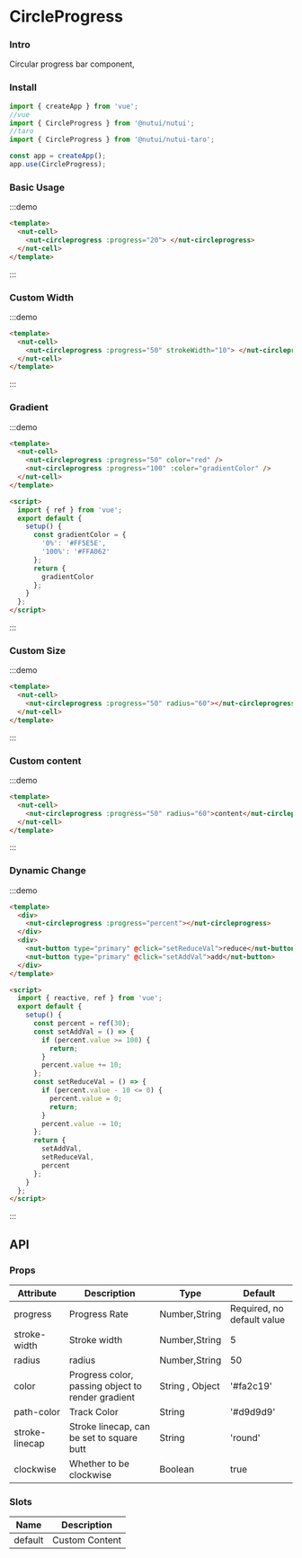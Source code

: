 # CircleProgress

### Intro

Circular progress bar component,

### Install

```javascript
import { createApp } from 'vue';
//vue
import { CircleProgress } from '@nutui/nutui';
//taro
import { CircleProgress } from '@nutui/nutui-taro';

const app = createApp();
app.use(CircleProgress);
```

### Basic Usage

:::demo

```html
<template>
  <nut-cell>
    <nut-circleprogress :progress="20"> </nut-circleprogress>
  </nut-cell>
</template>
```

:::

### Custom Width

:::demo

```html
<template>
  <nut-cell>
    <nut-circleprogress :progress="50" strokeWidth="10"> </nut-circleprogress>
  </nut-cell>
</template>
```

:::

### Gradient

:::demo

```html
<template>
  <nut-cell>
    <nut-circleprogress :progress="50" color="red" />
    <nut-circleprogress :progress="100" :color="gradientColor" />
  </nut-cell>
</template>

<script>
  import { ref } from 'vue';
  export default {
    setup() {
      const gradientColor = {
        '0%': '#FF5E5E',
        '100%': '#FFA062'
      };
      return {
        gradientColor
      };
    }
  };
</script>
```

:::

### Custom Size

:::demo

```html
<template>
  <nut-cell>
    <nut-circleprogress :progress="50" radius="60"></nut-circleprogress>
  </nut-cell>
</template>
```

:::

### Custom content

:::demo

```html
<template>
  <nut-cell>
    <nut-circleprogress :progress="50" radius="60">content</nut-circleprogress>
  </nut-cell>
</template>
```

:::

### Dynamic Change

:::demo

```html
<template>
  <div>
    <nut-circleprogress :progress="percent"></nut-circleprogress>
  </div>
  <div>
    <nut-button type="primary" @click="setReduceVal">reduce</nut-button>
    <nut-button type="primary" @click="setAddVal">add</nut-button>
  </div>
</template>

<script>
  import { reactive, ref } from 'vue';
  export default {
    setup() {
      const percent = ref(30);
      const setAddVal = () => {
        if (percent.value >= 100) {
          return;
        }
        percent.value += 10;
      };
      const setReduceVal = () => {
        if (percent.value - 10 <= 0) {
          percent.value = 0;
          return;
        }
        percent.value -= 10;
      };
      return {
        setAddVal,
        setReduceVal,
        percent
      };
    }
  };
</script>
```

:::

## API

### Props

| Attribute      | Description                                       | Type            | Default                    |
| -------------- | ------------------------------------------------- | --------------- | -------------------------- |
| progress       | Progress Rate                                     | Number,String   | Required, no default value |
| stroke-width   | Stroke width                                      | Number,String   | 5                          |
| radius         | radius                                            | Number,String   | 50                         |
| color          | Progress color, passing object to render gradient | String , Object | '#fa2c19'                  |
| path-color     | Track Color                                       | String          | '#d9d9d9'                  |
| stroke-linecap | Stroke linecap, can be set to square butt         | String          | 'round'                    |
| clockwise      | Whether to be clockwise                           | Boolean         | true                       |

### Slots

| Name    | Description    |
| ------- | -------------- |
| default | Custom Content |
